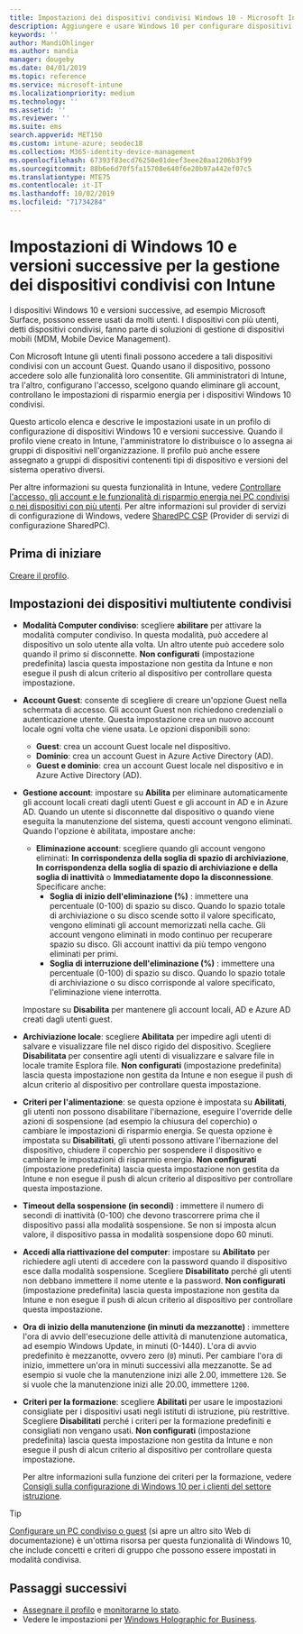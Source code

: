 ```yaml
---
title: Impostazioni dei dispositivi condivisi Windows 10 - Microsoft Intune - Azure | Microsoft Docs
description: Aggiungere e usare Windows 10 per configurare dispositivi condivisi o usati da più utenti in Microsoft Intune. Visualizzare un elenco di tutte le impostazioni e delle loro funzioni nei dispositivi, inclusi i dispositivi Microsoft Surface. Controllare gli account Guest, gestire gli account ed eliminare quelli inattivi, consentire o impedire il salvataggio nella risorsa di archiviazione locale, impostare le opzioni di alimentazione e sospensione, scegliere quando installare gli aggiornamenti e usare i dispositivi in ambienti di formazione in un profilo di configurazione del dispositivo.
keywords: ''
author: MandiOhlinger
ms.author: mandia
manager: dougeby
ms.date: 04/01/2019
ms.topic: reference
ms.service: microsoft-intune
ms.localizationpriority: medium
ms.technology: ''
ms.assetid: ''
ms.reviewer: ''
ms.suite: ems
search.appverid: MET150
ms.custom: intune-azure; seodec18
ms.collection: M365-identity-device-management
ms.openlocfilehash: 67393f83ecd76250e01deef3eee20aa1206b3f99
ms.sourcegitcommit: 88b6e6d70f5fa15708e640f6e20b97a442ef07c5
ms.translationtype: MTE75
ms.contentlocale: it-IT
ms.lasthandoff: 10/02/2019
ms.locfileid: "71734284"
---
```

# <a name="windows-10-and-later-settings-to-manage-shared-devices-using-intune"></a>Impostazioni di Windows 10 e versioni successive per la gestione dei dispositivi condivisi con Intune

I dispositivi Windows 10 e versioni successive, ad esempio Microsoft Surface, possono essere usati da molti utenti. I dispositivi con più utenti, detti dispositivi condivisi, fanno parte di soluzioni di gestione di dispositivi mobili (MDM, Mobile Device Management).

Con Microsoft Intune gli utenti finali possono accedere a tali dispositivi condivisi con un account Guest. Quando usano il dispositivo, possono accedere solo alle funzionalità loro consentite. Gli amministratori di Intune, tra l'altro, configurano l'accesso, scelgono quando eliminare gli account, controllano le impostazioni di risparmio energia per i dispositivi Windows 10 condivisi.

Questo articolo elenca e descrive le impostazioni usate in un profilo di configurazione di dispositivi Windows 10 e versioni successive. Quando il profilo viene creato in Intune, l'amministratore lo distribuisce o lo assegna ai gruppi di dispositivi nell'organizzazione. Il profilo può anche essere assegnato a gruppi di dispositivi contenenti tipi di dispositivo e versioni del sistema operativo diversi.

Per altre informazioni su questa funzionalità in Intune, vedere [Controllare l'accesso, gli account e le funzionalità di risparmio energia nei PC condivisi o nei dispositivi con più utenti](shared-user-device-settings.md). Per altre informazioni sul provider di servizi di configurazione di Windows, vedere [SharedPC CSP](https://docs.microsoft.com/windows/client-management/mdm/sharedpc-csp) (Provider di servizi di configurazione SharedPC).

## <a name="before-your-begin"></a>Prima di iniziare

[Creare il profilo](shared-user-device-settings.md).

## <a name="shared-multi-user-device-settings"></a>Impostazioni dei dispositivi multiutente condivisi

- **Modalità Computer condiviso**: scegliere **abilitare** per attivare la modalità computer condiviso. In questa modalità, può accedere al dispositivo un solo utente alla volta. Un altro utente può accedere solo quando il primo si disconnette. **Non configurati** (impostazione predefinita) lascia questa impostazione non gestita da Intune e non esegue il push di alcun criterio al dispositivo per controllare questa impostazione.
- **Account Guest**: consente di scegliere di creare un'opzione Guest nella schermata di accesso. Gli account Guest non richiedono credenziali o autenticazione utente. Questa impostazione crea un nuovo account locale ogni volta che viene usata. Le opzioni disponibili sono:
  - **Guest**: crea un account Guest locale nel dispositivo.
  - **Dominio**: crea un account Guest in Azure Active Directory (AD).
  - **Guest e dominio**: crea un account Guest locale nel dispositivo e in Azure Active Directory (AD).
- **Gestione account**: impostare su **Abilita** per eliminare automaticamente gli account locali creati dagli utenti Guest e gli account in AD e in Azure AD. Quando un utente si disconnette dal dispositivo o quando viene eseguita la manutenzione del sistema, questi account vengono eliminati. Quando l'opzione è abilitata, impostare anche:
  - **Eliminazione account**: scegliere quando gli account vengono eliminati: **In corrispondenza della soglia di spazio di archiviazione**, **In corrispondenza della soglia di spazio di archiviazione e della soglia di inattività** o **Immediatamente dopo la disconnessione**. Specificare anche:
    - **Soglia di inizio dell'eliminazione (%)** : immettere una percentuale (0-100) di spazio su disco. Quando lo spazio totale di archiviazione o su disco scende sotto il valore specificato, vengono eliminati gli account memorizzati nella cache. Gli account vengono eliminati in modo continuo per recuperare spazio su disco. Gli account inattivi da più tempo vengono eliminati per primi.
    - **Soglia di interruzione dell'eliminazione (%)** : immettere una percentuale (0-100) di spazio su disco. Quando lo spazio totale di archiviazione o su disco corrisponde al valore specificato, l'eliminazione viene interrotta.

  Impostare su **Disabilita** per mantenere gli account locali, AD e Azure AD creati dagli utenti guest.

- **Archiviazione locale**: scegliere **Abilitata** per impedire agli utenti di salvare e visualizzare file nel disco rigido del dispositivo. Scegliere **Disabilitata** per consentire agli utenti di visualizzare e salvare file in locale tramite Esplora file. **Non configurati** (impostazione predefinita) lascia questa impostazione non gestita da Intune e non esegue il push di alcun criterio al dispositivo per controllare questa impostazione.
- **Criteri per l'alimentazione**: se questa opzione è impostata su **Abilitati**, gli utenti non possono disabilitare l'ibernazione, eseguire l'override delle azioni di sospensione (ad esempio la chiusura del coperchio) o cambiare le impostazioni di risparmio energia. Se questa opzione è impostata su **Disabilitati**, gli utenti possono attivare l'ibernazione del dispositivo, chiudere il coperchio per sospendere il dispositivo e cambiare le impostazioni di risparmio energia. **Non configurati** (impostazione predefinita) lascia questa impostazione non gestita da Intune e non esegue il push di alcun criterio al dispositivo per controllare questa impostazione.
- **Timeout della sospensione (in secondi)** : immettere il numero di secondi di inattività (0-100) che devono trascorrere prima che il dispositivo passi alla modalità sospensione. Se non si imposta alcun valore, il dispositivo passa in modalità sospensione dopo 60 minuti.
- **Accedi alla riattivazione del computer**: impostare su **Abilitato** per richiedere agli utenti di accedere con la password quando il dispositivo esce dalla modalità sospensione. Scegliere **Disabilitato** perché gli utenti non debbano immettere il nome utente e la password. **Non configurati** (impostazione predefinita) lascia questa impostazione non gestita da Intune e non esegue il push di alcun criterio al dispositivo per controllare questa impostazione.
- **Ora di inizio della manutenzione (in minuti da mezzanotte)** : immettere l'ora di avvio dell'esecuzione delle attività di manutenzione automatica, ad esempio Windows Update, in minuti (0-1440). L'ora di avvio predefinito è mezzanotte, ovvero zero (`0`) minuti. Per cambiare l'ora di inizio, immettere un'ora in minuti successivi alla mezzanotte. Se ad esempio si vuole che la manutenzione inizi alle 2.00, immettere `120`. Se si vuole che la manutenzione inizi alle 20.00, immettere `1200`.
- **Criteri per la formazione**: scegliere **Abilitati** per usare le impostazioni consigliate per i dispositivi usati negli istituti di istruzione, più restrittive. Scegliere **Disabilitati** perché i criteri per la formazione predefiniti e consigliati non vengano usati. **Non configurati** (impostazione predefinita) lascia questa impostazione non gestita da Intune e non esegue il push di alcun criterio al dispositivo per controllare questa impostazione.

  Per altre informazioni sulla funzione dei criteri per la formazione, vedere [Consigli sulla configurazione di Windows 10 per i clienti del settore istruzione](https://docs.microsoft.com/education/windows/configure-windows-for-education).

> [!TIP]
> [Configurare un PC condiviso o guest](https://docs.microsoft.com/windows/configuration/set-up-shared-or-guest-pc) (si apre un altro sito Web di documentazione) è un'ottima risorsa per questa funzionalità di Windows 10, che include concetti e criteri di gruppo che possono essere impostati in modalità condivisa.

## <a name="next-steps"></a>Passaggi successivi

- [Assegnare il profilo](device-profile-assign.md) e [monitorarne lo stato](device-profile-monitor.md).
- Vedere le impostazioni per [Windows Holographic for Business](shared-user-device-settings-windows-holographic.md).
